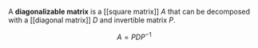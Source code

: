 A **diagonalizable matrix** is a [[square matrix]] $A$ that can be decomposed with a [[diagonal matrix]] $D$ and invertible matrix $P$.

$$
A = PDP^{-1}
$$